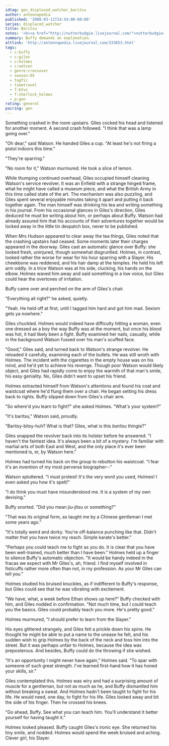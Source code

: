 ```yaml
---
idtag: gen_displaced_watcher_baritsu
author: antennapedia
published: '2008-03-11T14:54:00-08:00'
series: displaced_watcher
title: Baritsu
notes: '<b><a href="http://nutterbudgie.livejournal.com/">nutterbudgie</a></b> wants "Holmes! Giles snark at! Maybe w/Buffy being snark-supportive?"'
summary: Buffy demands an explanation.
altlink: 'http://antennapedia.livejournal.com/333853.html'
tags:
  - c:buffy
  - c:giles
  - c:holmes
  - c:watson
  - genre:crossover
  - season:05
  - tagfic
  - timetravel
  - f:btvs
  - f:sherlock_holmes
  - p:gen
rating: general
pairing: gen
---
```

Something crashed in the room upstairs. Giles cocked his head and listened for another moment. A second crash followed. "I think that was a lamp going over."

"Oh dear," said Watson. He handed Giles a cup. "At least he's not firing a pistol indoors this time."

"They're sparring."

"No room for it," Watson murmured. He took a slice of lemon.

While thumping continued overhead, Giles occupied himself cleaning Watson's service revolver. It was an Enfield with a strange hinged frame, what he might have called a museum piece, and what the British Army in this time called state of the art. The mechanism was also puzzling, and Giles spent several enjoyable minutes taking it apart and putting it back together again. The man himself was drinking his tea and writing something in his journal. From his occasional glances in Giles's direction, Giles deduced he must be writing about him, or perhaps about Buffy. Watson had already assured him that his accounts of their adventures together would be locked away in the little tin despatch box, never to be published.

When Mrs Hudson appeared to clear away the tea things, Giles noted that the crashing upstairs had ceased. Some moments later their charges appeared in the doorway. Giles cast an automatic glance over Buffy: she looked fresh, uninjured, though somewhat disgruntled. Holmes, in contrast, looked rather the worse for wear for his hour sparring with a Slayer. His cheekbone was reddened, and his hair damp at the temples. He held his left arm oddly. In a trice Watson was at his side, clucking, his hands on the elbow. Holmes waved him away and said something in a low voice, but Giles could hear the overtones of irritation.

Buffy came over and perched on the arm of Giles's chair.

"Everything all right?" he asked, quietly.

"Yeah. He held off at first, until I tagged him hard and got him mad. Sexism gets ya nowhere."

Giles chuckled. Holmes would indeed have difficulty hitting a woman, even one dressed as a boy the way Buffy was at the moment, but once his blood was hot, it had likely been a fight. Buffy examined her nails, casually, while in the background Watson fussed over his man's scuffed face. 

"Good," Giles said, and turned back to Watson's strange revolver. He reloaded it carefully, examining each of the bullets. He was still wroth with Holmes. The incident with the cigarettes in the empty house was on his mind, and he'd yet to achieve his revenge. Though poor Watson would likely object, and Giles had rapidly come to enjoy the warmth of that man's smile, his easy geniality. No, Giles didn't want to upset his friend.

Holmes extracted himself from Watson's attentions and found his coat and waistcoat where he'd flung them over a chair. He began setting his dress back to rights. Buffy slipped down from Giles's chair arm. 

"So where'd you learn to fight?" she asked Holmes. "What's your system?"

"It's baritsu," Watson said, proudly.

"Baritsy-bitsy-huh? What is that? Giles, what is this <em>baritsu</em> thingie?"

Giles snapped the revolver back into its holster before he answered. "I haven't the faintest idea. It's always been a bit of a mystery. I'm familiar with martial arts of both East and West, and the only place it's ever been mentioned is, er, by Watson here."

Holmes had turned his back on the group to rebutton his waistcoat. "I fear it's an invention of my most perverse biographer--"

Watson spluttered. "I must protest! It's the very word you used, Holmes! I even asked you how it's spelt!"

"I do think you must have misunderstood me. It is a system of my own devising."

Buffy snorted. "Did you mean jiu-jitsu or something?"

"That was its original form, as taught me by a Chinese gentleman I met some years ago."

"It's totally weird and dorky. You're off-balance punching like that. Didn't matter that you have twice my reach. Simple karate's better."

"Perhaps you could teach me to fight as you do. It is clear that you have been well-trained, much better than I have been." Holmes held up a finger to silence Buffy's automatic objection. "It would be handy indeed in the fracas we expect with Mr Giles's, ah, friend. I find myself involved in fisticuffs rather more often than not, in my profession. As your Mr Giles can tell you."

Holmes studied his bruised knuckles, as if indifferent to Buffy's response, but Giles could see that he was vibrating with excitement.

"We have, what, a week before Ethan shows up here?" Buffy checked with him, and Giles nodded in confirmation. "Not much time, but I could teach you the basics. Giles could probably teach you more. He's pretty good."

Holmes murmured, "I should prefer to learn from the Slayer."

His eyes glittered strangely, and Giles felt a prickle down his spine. He thought he might be able to put a name to the unease he felt, and his sudden wish to grip Holmes by the back of the neck and toss him into the street. But it was perhaps unfair to Holmes, because the idea was preposterous. And besides, Buffy could do the throwing if she wished.

"It's an opportunity I might never have again," Holmes said. "To spar with someone of such great strength. I've learned first-hand how it has honed your skills, sir."

Giles contemplated this. Holmes was wiry and had a surprising amount of muscle for a gentleman, but not as much as he, and Buffy dismantled him without breaking a sweat. And Holmes hadn't been taught to fight for his life. He would need, one day, to fight for his life. Giles looked away and bit the side of his finger. Then he crossed his knees.

"Go ahead, Buffy. See what you can teach him. You'll understand it better yourself for having taught it."

Holmes looked pleased. Buffy caught Giles's ironic eye. She returned his tiny smile, and nodded. Holmes would spend the week bruised and aching. Clever girl, his Slayer.
